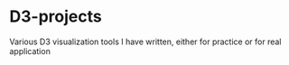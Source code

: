 D3-projects
===========

Various D3 visualization tools I have written, either for practice or for real application 
